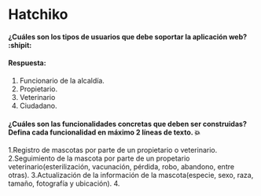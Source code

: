 # Hatchiko

#### ¿Cuáles son los tipos de usuarios que debe soportar la aplicación web? :shipit:

#### Respuesta: 
1. Funcionario de la alcaldía. 
2. Propietario.
3. Veterinario 
4. Ciudadano.

#### ¿Cuáles son las funcionalidades concretas que deben ser construidas? Defina cada funcionalidad en máximo 2 líneas de texto. :boom:
1.Registro de mascotas por parte de un propietario o veterinario.
2.Seguimiento de la mascota por parte de un propetario veterinario(esterilización, vacunación, pérdida, robo, abandono, entre otras).
3.Actualización de la información de la mascota(especie, sexo, raza, tamaño, fotografía y ubicación).
4.
